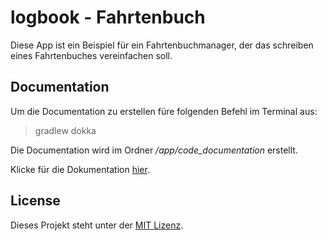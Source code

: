 # logbook - Fahrtenbuch 

Diese App ist ein Beispiel für ein Fahrtenbuchmanager, der das schreiben eines Fahrtenbuches vereinfachen soll.

## Documentation

Um die Documentation zu erstellen füre folgenden Befehl im Terminal aus:

> gradlew dokka

Die Documentation wird im Ordner */app/code_documentation* erstellt.

Klicke für die Dokumentation [hier](app/documentation/app/index.md).

## License

Dieses Projekt steht unter der [MIT Lizenz](LICENSE).
